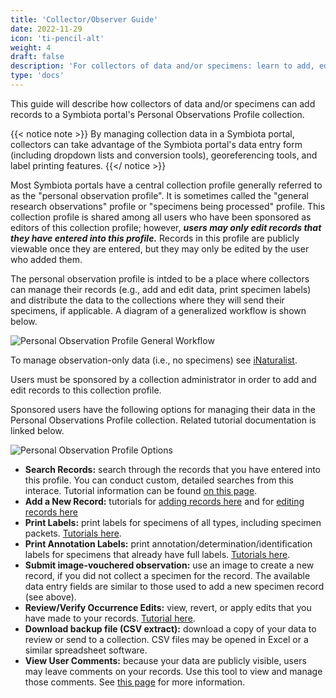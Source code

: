 ```yaml
---
title: 'Collector/Observer Guide'
date: 2022-11-29
icon: 'ti-pencil-alt'
weight: 4
draft: false
description: 'For collectors of data and/or specimens: learn to add, edit, and transfer your own collections in a Symbiota portal'
type: 'docs'
---
```


This guide will describe how collectors of data and/or specimens can add records to a Symbiota portal's Personal Observations Profile collection.

{{< notice note >}}
By managing collection data in a Symbiota portal, collectors can take advantage of the Symbiota portal's data entry form (including dropdown lists and conversion tools), georeferencing tools, and label printing features.
{{</ notice >}}

Most Symbiota portals have a central collection profile generally referred to as the "personal observation profile". It is sometimes called the "general research observations" profile or "specimens being processed" profile. This collection profile is shared among all users who have been sponsored as editors of this collection profile; however, ***users may only edit records that they have entered into this profile.*** Records in this profile are publicly viewable once they are entered, but they may only be edited by the user who added them.

The personal observation profile is intded to be a place where collectors can manage their records (e.g., add and edit data, print specimen labels) and distribute the data to the collections where they will send their specimens, if applicable. A diagram of a generalized workflow is shown below.

![Personal Observation Profile General Workflow](/symbiota-docs/images/persobsprofile.png)

To manage observation-only data (i.e., no specimens) see [iNaturalist](https://www.inaturalist.org/).

Users must be sponsored by a collection administrator in order to add and edit records to this collection profile.

Sponsored users have the following options for managing their data in the Personal Observations Profile collection. Related tutorial documentation is linked below.

![Personal Observation Profile Options](/symbiota-docs/images/persobsoptions.JPG)

* **Search Records:** search through the records that you have entered into this profile. You can conduct custom, detailed searches from this interace. Tutorial information can be found [on this page](https://biokic.github.io/symbiota-docs/editor/edit/).
* **Add a New Record:** tutorials for [adding records here](https://biokic.github.io/symbiota-docs/editor/add/full/) and for [editing records here](https://biokic.github.io/symbiota-docs/editor/edit/)
* **Print Labels:** print labels for specimens of all types, including specimen packets. [Tutorials here](https://biokic.github.io/symbiota-docs/editor/label/).
* **Print Annotation Labels:** print annotation/determination/identification labels for specimens that already have full labels. [Tutorials here](https://biokic.github.io/symbiota-docs/editor/label/annotation/).
* **Submit image-vouchered observation:** use an image to create a new record, if you did not collect a specimen for the record. The available data entry fields are similar to those used to add a new specimen record (see above).
* **Review/Verify Occurrence Edits:** view, revert, or apply edits that you have made to your records. [Tutorial here](https://biokic.github.io/symbiota-docs/coll_manager/review/).
* **Download backup file (CSV extract):** download a copy of your data to review or send to a collection. CSV files may be opened in Excel or a similar spreadsheet software.
* **View User Comments:** because your data are publicly visible, users may leave comments on your records. Use this tool to view and manage those comments. See [this page](https://biokic.github.io/symbiota-docs/coll_manager/comment/) for more information.